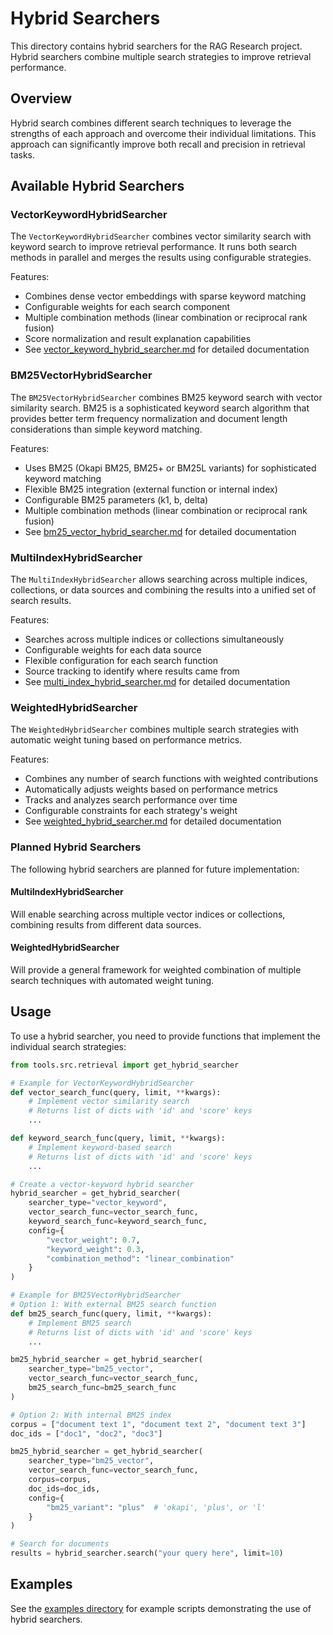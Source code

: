 # Hybrid Searchers

This directory contains hybrid searchers for the RAG Research project. Hybrid searchers combine multiple search strategies to improve retrieval performance.

## Overview

Hybrid search combines different search techniques to leverage the strengths of each approach and overcome their individual limitations. This approach can significantly improve both recall and precision in retrieval tasks.

## Available Hybrid Searchers

### VectorKeywordHybridSearcher

The `VectorKeywordHybridSearcher` combines vector similarity search with keyword search to improve retrieval performance. It runs both search methods in parallel and merges the results using configurable strategies.

Features:
- Combines dense vector embeddings with sparse keyword matching
- Configurable weights for each search component
- Multiple combination methods (linear combination or reciprocal rank fusion)
- Score normalization and result explanation capabilities
- See [vector_keyword_hybrid_searcher.md](./vector_keyword_hybrid_searcher.md) for detailed documentation

### BM25VectorHybridSearcher

The `BM25VectorHybridSearcher` combines BM25 keyword search with vector similarity search. BM25 is a sophisticated keyword search algorithm that provides better term frequency normalization and document length considerations than simple keyword matching.

Features:
- Uses BM25 (Okapi BM25, BM25+ or BM25L variants) for sophisticated keyword matching
- Flexible BM25 integration (external function or internal index)
- Configurable BM25 parameters (k1, b, delta)
- Multiple combination methods (linear combination or reciprocal rank fusion)
- See [bm25_vector_hybrid_searcher.md](./bm25_vector_hybrid_searcher.md) for detailed documentation

### MultiIndexHybridSearcher

The `MultiIndexHybridSearcher` allows searching across multiple indices, collections, or data sources and combining the results into a unified set of search results.

Features:
- Searches across multiple indices or collections simultaneously
- Configurable weights for each data source
- Flexible configuration for each search function
- Source tracking to identify where results came from
- See [multi_index_hybrid_searcher.md](./multi_index_hybrid_searcher.md) for detailed documentation

### WeightedHybridSearcher

The `WeightedHybridSearcher` combines multiple search strategies with automatic weight tuning based on performance metrics.

Features:
- Combines any number of search functions with weighted contributions
- Automatically adjusts weights based on performance metrics
- Tracks and analyzes search performance over time
- Configurable constraints for each strategy's weight
- See [weighted_hybrid_searcher.md](./weighted_hybrid_searcher.md) for detailed documentation

### Planned Hybrid Searchers

The following hybrid searchers are planned for future implementation:

#### MultiIndexHybridSearcher  

Will enable searching across multiple vector indices or collections, combining results from different data sources.

#### WeightedHybridSearcher

Will provide a general framework for weighted combination of multiple search techniques with automated weight tuning.

## Usage

To use a hybrid searcher, you need to provide functions that implement the individual search strategies:

```python
from tools.src.retrieval import get_hybrid_searcher

# Example for VectorKeywordHybridSearcher
def vector_search_func(query, limit, **kwargs):
    # Implement vector similarity search
    # Returns list of dicts with 'id' and 'score' keys
    ...

def keyword_search_func(query, limit, **kwargs):
    # Implement keyword-based search
    # Returns list of dicts with 'id' and 'score' keys
    ...

# Create a vector-keyword hybrid searcher
hybrid_searcher = get_hybrid_searcher(
    searcher_type="vector_keyword",
    vector_search_func=vector_search_func,
    keyword_search_func=keyword_search_func,
    config={
        "vector_weight": 0.7,
        "keyword_weight": 0.3,
        "combination_method": "linear_combination"
    }
)

# Example for BM25VectorHybridSearcher
# Option 1: With external BM25 search function
def bm25_search_func(query, limit, **kwargs):
    # Implement BM25 search
    # Returns list of dicts with 'id' and 'score' keys
    ...

bm25_hybrid_searcher = get_hybrid_searcher(
    searcher_type="bm25_vector",
    vector_search_func=vector_search_func,
    bm25_search_func=bm25_search_func
)

# Option 2: With internal BM25 index
corpus = ["document text 1", "document text 2", "document text 3"]
doc_ids = ["doc1", "doc2", "doc3"]

bm25_hybrid_searcher = get_hybrid_searcher(
    searcher_type="bm25_vector",
    vector_search_func=vector_search_func,
    corpus=corpus,
    doc_ids=doc_ids,
    config={
        "bm25_variant": "plus"  # 'okapi', 'plus', or 'l'
    }
)

# Search for documents
results = hybrid_searcher.search("your query here", limit=10)
```

## Examples

See the [examples directory](../../../examples/retrieval/hybrid_searchers/) for example scripts demonstrating the use of hybrid searchers. 